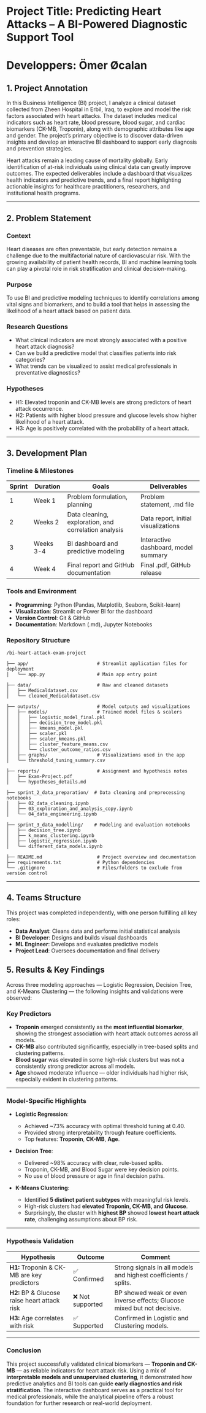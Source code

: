 # Project Title: Predicting Heart Attacks – A BI-Powered Diagnostic Support Tool

# Developpers: Ömer Øcalan

## 1. Project Annotation

In this Business Intelligence (BI) project, I analyze a clinical dataset collected from Zheen Hospital in Erbil, Iraq, to explore and model the risk factors associated with heart attacks. The dataset includes medical indicators such as heart rate, blood pressure, blood sugar, and cardiac biomarkers (CK-MB, Troponin), along with demographic attributes like age and gender. The project’s primary objective is to discover data-driven insights and develop an interactive BI dashboard to support early diagnosis and prevention strategies.

Heart attacks remain a leading cause of mortality globally. Early identification of at-risk individuals using clinical data can greatly improve outcomes. The expected deliverables include a dashboard that visualizes health indicators and predictive trends, and a final report highlighting actionable insights for healthcare practitioners, researchers, and institutional health programs.

---

## 2. Problem Statement

### Context
Heart diseases are often preventable, but early detection remains a challenge due to the multifactorial nature of cardiovascular risk. With the growing availability of patient health records, BI and machine learning tools can play a pivotal role in risk stratification and clinical decision-making.

### Purpose
To use BI and predictive modeling techniques to identify correlations among vital signs and biomarkers, and to build a tool that helps in assessing the likelihood of a heart attack based on patient data.

### Research Questions
- What clinical indicators are most strongly associated with a positive heart attack diagnosis?
- Can we build a predictive model that classifies patients into risk categories?
- What trends can be visualized to assist medical professionals in preventative diagnostics?

### Hypotheses
- H1: Elevated troponin and CK-MB levels are strong predictors of heart attack occurrence.
- H2: Patients with higher blood pressure and glucose levels show higher likelihood of a heart attack.
- H3: Age is positively correlated with the probability of a heart attack.

---

## 3. Development Plan

### Timeline & Milestones
| Sprint | Duration       | Goals                                                | Deliverables                         |
|--------|----------------|------------------------------------------------------|--------------------------------------|
| 1      | Week 1         | Problem formulation, planning                        | Problem statement, .md file          |
| 2      | Weeks 2        | Data cleaning, exploration, and correlation analysis | Data report, initial visualizations  |
| 3      | Weeks 3-4      | BI dashboard and predictive modeling                 | Interactive dashboard, model summary |
| 4      | Week 4         | Final report and GitHub documentation                | Final .pdf, GitHub release           |

### Tools and Environment
- **Programming**: Python (Pandas, Matplotlib, Seaborn, Scikit-learn)
- **Visualization**: Streamlit or Power BI for the dashboard
- **Version Control**: Git & GitHub
- **Documentation**: Markdown (.md), Jupyter Notebooks

### Repository Structure

```text
/bi-heart-attack-exam-project

├── app/                         # Streamlit application files for deployment
│   └── app.py                   # Main app entry point

├── data/                        # Raw and cleaned datasets
│   ├── Medicaldataset.csv
│   └── cleaned_Medicaldataset.csv

├── outputs/                     # Model outputs and visualizations
│   ├── models/                  # Trained model files & scalers
│   │   ├── logistic_model_final.pkl
│   │   ├── decision_tree_model.pkl
│   │   ├── kmeans_model.pkl
│   │   ├── scaler.pkl
│   │   ├── scaler_kmeans.pkl
│   │   ├── cluster_feature_means.csv
│   │   └── cluster_outcome_ratios.csv
│   ├── graphs/                  # Visualizations used in the app
│   └── threshold_tuning_summary.csv

├── reports/                     # Assignment and hypothesis notes
│   ├── Exam-Project.pdf
│   └── hypotheses_details.md

├── sprint_2_data_preparation/  # Data cleaning and preprocessing notebooks
│   ├── 02_data_cleaning.ipynb
│   ├── 03_exploration_and_analysis_copy.ipynb
│   └── 04_data_engineering.ipynb

├── sprint_3_data_modelling/    # Modeling and evaluation notebooks
│   ├── decision_tree.ipynb
│   ├── k_means_clustering.ipynb
│   ├── logistic_regression.ipynb
│   └── different_data_models.ipynb

├── README.md                    # Project overview and documentation
├── requirements.txt             # Python dependencies
└── .gitignore                   # Files/folders to exclude from version control
```
---

## 4. Teams Structure

This project was completed independently, with one person fulfilling all key roles:

- **Data Analyst**: Cleans data and performs initial statistical analysis
- **BI Developer**: Designs and builds visual dashboards
- **ML Engineer**: Develops and evaluates predictive models
- **Project Lead**: Oversees documentation and final delivery

## 5. Results & Key Findings

Across three modeling approaches — Logistic Regression, Decision Tree, and K-Means Clustering — the following insights and validations were observed:

### Key Predictors

- **Troponin** emerged consistently as the **most influential biomarker**, showing the strongest association with heart attack outcomes across all models.
- **CK-MB** also contributed significantly, especially in tree-based splits and clustering patterns.
- **Blood sugar** was elevated in some high-risk clusters but was not a consistently strong predictor across all models.
- **Age** showed moderate influence — older individuals had higher risk, especially evident in clustering patterns.

---

### Model-Specific Highlights

- **Logistic Regression**:
  - Achieved ~73% accuracy with optimal threshold tuning at 0.40.
  - Provided strong interpretability through feature coefficients.
  - Top features: **Troponin**, **CK-MB**, **Age**.

- **Decision Tree**:
  - Delivered ~98% accuracy with clear, rule-based splits.
  - Troponin, CK-MB, and Blood Sugar were key decision points.
  - No use of blood pressure or age in final decision paths.

- **K-Means Clustering**:
  - Identified **5 distinct patient subtypes** with meaningful risk levels.
  - High-risk clusters had **elevated Troponin, CK-MB, and Glucose**.
  - Surprisingly, the cluster with **highest BP** showed **lowest heart attack rate**, challenging assumptions about BP risk.

---

### Hypothesis Validation

| Hypothesis                                   | Outcome        | Comment                                                                 |
|---------------------------------------------|----------------|-------------------------------------------------------------------------|
| **H1:** Troponin & CK-MB are key predictors  | ✅ Confirmed    | Strong signals in all models and highest coefficients / splits.         |
| **H2:** BP & Glucose raise heart attack risk | ❌ Not supported| BP showed weak or even inverse effects; Glucose mixed but not decisive. |
| **H3:** Age correlates with risk             | ✅ Supported    | Confirmed in Logistic and Clustering models.                            |

---

### Conclusion

This project successfully validated clinical biomarkers — **Troponin and CK-MB** — as reliable indicators for heart attack risk. Using a mix of **interpretable models and unsupervised clustering**, it demonstrated how predictive analytics and BI tools can guide **early diagnostics and risk stratification**. The interactive dashboard serves as a practical tool for medical professionals, while the analytical pipeline offers a robust foundation for further research or real-world deployment.
